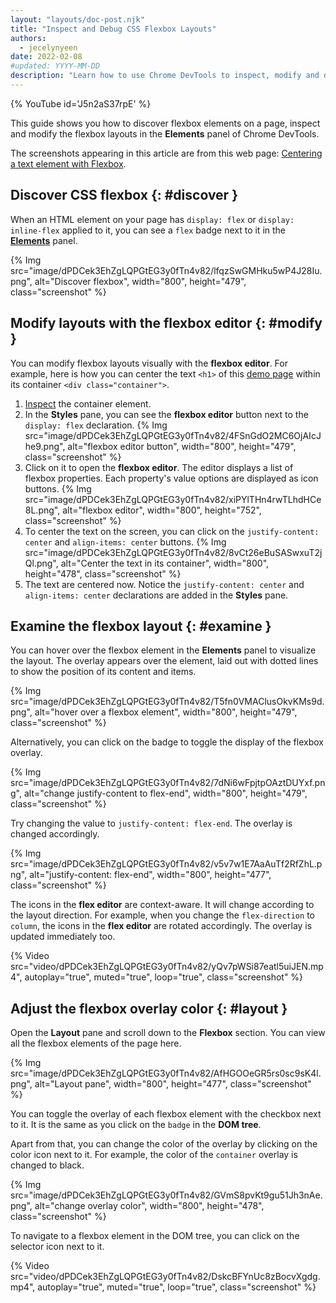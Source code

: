 ```yaml
---
layout: "layouts/doc-post.njk"
title: "Inspect and Debug CSS Flexbox Layouts"
authors:
  - jecelynyeen
date: 2022-02-08
#updated: YYYY-MM-DD
description: "Learn how to use Chrome DevTools to inspect, modify and debug CSS Flexbox layouts."
---
```


{% YouTube id='J5n2aS37rpE' %}

This guide shows you how to discover flexbox elements on a page, inspect and modify the flexbox layouts in the **Elements** panel of Chrome DevTools.

The screenshots appearing in this article are from this web page: [Centering a text element with Flexbox][1].


## Discover CSS flexbox {: #discover }

When an HTML element on your page has `display: flex` or `display: inline-flex` applied to it, you
can see a `flex` badge next to it in the [**Elements**][2] panel.

{% Img src="image/dPDCek3EhZgLQPGtEG3y0fTn4v82/lfqzSwGMHku5wP4J28Iu.png", alt="Discover flexbox", width="800", height="479", class="screenshot" %}


## Modify layouts with the flexbox editor {: #modify }

You can modify flexbox layouts visually with the **flexbox editor**. For example, here is how you can center the text `<h1>` of this [demo page][1] within its container `<div class="container">`.

1. [Inspect](/docs/devtools/css/reference#select) the container element.
2. In the **Styles** pane, you can see the **flexbox editor** button next to the `display: flex` declaration.
  {% Img src="image/dPDCek3EhZgLQPGtEG3y0fTn4v82/4FSnGdO2MC6OjAIcJhe9.png", alt="flexbox editor button", width="800", height="479", class="screenshot" %}
3. Click on it to open the **flexbox editor**. The editor displays a list of flexbox properties. Each property's value options are displayed as icon buttons.
  {% Img src="image/dPDCek3EhZgLQPGtEG3y0fTn4v82/xiPYlTHn4rwTLhdHCe8L.png", alt="flexbox editor", width="800", height="752", class="screenshot" %}
4. To center the text on the screen, you can click on the `justify-content: center` and `align-items: center` buttons. 
  {% Img src="image/dPDCek3EhZgLQPGtEG3y0fTn4v82/8vCt26eBuSASwxuT2jQl.png", alt="Center the text in its container", width="800", height="478", class="screenshot" %}
5. The text are centered now. Notice the `justify-content: center` and `align-items: center` declarations are added in the **Styles** pane.


## Examine the flexbox layout {: #examine }

You can hover over the flexbox element in the **Elements** panel to visualize the layout. The overlay appears over the
element, laid out with dotted lines to show the position of its content and items.

{% Img src="image/dPDCek3EhZgLQPGtEG3y0fTn4v82/T5fn0VMAClusOkvKMs9d.png", alt="hover over a flexbox element", width="800", height="479", class="screenshot" %}

Alternatively, you can click on the badge to toggle the display of the flexbox overlay. 

{% Img src="image/dPDCek3EhZgLQPGtEG3y0fTn4v82/7dNi6wFpjtpOAztDUYxf.png", alt="change justify-content to flex-end", width="800", height="479", class="screenshot" %}

Try changing the value to `justify-content: flex-end`. The overlay is changed accordingly.

{% Img src="image/dPDCek3EhZgLQPGtEG3y0fTn4v82/v5v7w1E7AaAuTf2RfZhL.png", alt="justify-content: flex-end", width="800", height="477", class="screenshot" %}

The icons in the **flex editor** are context-aware. It will change according to the layout direction. For example, when you change the `flex-direction` to `column`, the icons in the **flex editor** are rotated accordingly. The overlay is updated immediately too.

{% Video src="video/dPDCek3EhZgLQPGtEG3y0fTn4v82/yQv7pWSi87eatl5uiJEN.mp4", autoplay="true", muted="true", loop="true", class="screenshot" %}

## Adjust the flexbox overlay color {: #layout } 

Open the **Layout** pane and scroll down to the **Flexbox** section. You can view all the flexbox elements of the page here.

{% Img src="image/dPDCek3EhZgLQPGtEG3y0fTn4v82/AfHGOOeGR5rs0sc9sK4l.png", alt="Layout pane", width="800", height="477", class="screenshot" %}

You can toggle the overlay of each flexbox element with the checkbox next to it. It is the same as you click on the `badge` in the **DOM tree**.

Apart from that, you can change the color of the overlay by clicking on the color icon next to it. For example, the color of the `container` overlay is changed to black.

{% Img src="image/dPDCek3EhZgLQPGtEG3y0fTn4v82/GVmS8pvKt9gu51Jh3nAe.png", alt="change overlay color", width="800", height="478", class="screenshot" %}

To navigate to a flexbox element in the DOM tree, you can click on the selector icon next to it. 

{% Video src="video/dPDCek3EhZgLQPGtEG3y0fTn4v82/DskcBFYnUc8zBocvXgdg.mp4", autoplay="true", muted="true", loop="true", class="screenshot" %}



[1]: http://jec.fyi/demo/css-flexbox
[2]: /docs/devtools/open
